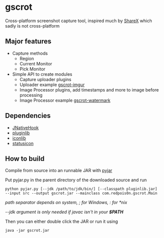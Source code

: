 # gscrot

Cross-platform screenshot capture tool, inspired much by [ShareX](https://github.com/ShareX/ShareX) which sadly is not cross-platform

## Major features

- Capture methods
	- Region
	- Current Monitor
	- Pick Monitor
- Simple API to create modules
	- Capture uploader plugins
	- Uploader example [gscrot-imgur](https://github.com/gscrot/gscrot-imgur)
	- Image Processor plugins, add timestamps and more to image before processing
	- Image Processor example [gscrot-watermark](https://github.com/gscrot/gscrot-watermark)
## Dependencies

- [JNativeHook](https://github.com/kwhat/jnativehook)
- [pluginlib](https://github.com/redpois0n/pluginlib)
- [iconlib](https://github.com/redpois0n/iconlib)
- [statusicon](https://github.com/redpois0n/statusicon)

## How to build

Compile from source into an runnable JAR with [pyjar](https://github.com/redpois0n/pyjar)

Put pyjar.py in the parent directory of the downloaded source and run

```
python pyjar.py [--jdk /path/to/jdk/bin/] [--classpath pluginlib.jar] --input src --output gscrot.jar --mainclass com.redpois0n.gscrot.Main
```
_path separator depends on system, ; for Windows, : for *nix_

*--jdk argument is only needed if javac isn't in your __$PATH__*

Then you can either double click the JAR or run it using

```
java -jar gscrot.jar
```
